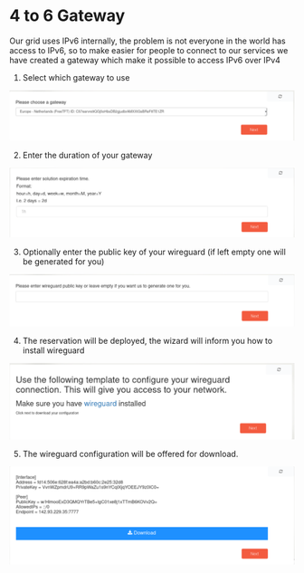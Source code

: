 # 4 to 6 Gateway

Our grid uses IPv6 internally, the problem is not everyone in the world has access to IPv6, so to make easier for people to connect to our services we have created a gateway which make it possible to access IPv6 over IPv4

1. Select which gateway to use

![Choose gateway](./img/four_to_six_choose_gateway.png)

2. Enter the duration of your gateway

![Choose duration](./img/four_to_six_choose_duration.png)

3. Optionally enter the public key of your wireguard (if left empty one will be generated for you)

![Choose public key](./img/four_to_six_choose_wg_public_key.png)

4. The reservation will be deployed, the wizard will inform you how to install wireguard

![Install wireguard](./img/four_to_six_choose_wg_info.png)

5. The wireguard configuration will be offered for download.

![Download config](./img/four_to_six_choose_wg_config_download.png)
